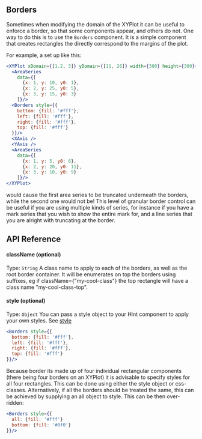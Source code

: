 ## Borders

Sometimes when modifying the domain of the XYPlot it can be useful to enforce a border, so that some components appear, and others do not. One way to do this is to use the `Borders` component. It is a simple component that creates rectangles the directly correspond to the margins of the plot.

<!-- INJECT:"GradientExampleWithLink" -->

For example, a set up like this:

```jsx
<XYPlot xDomain={[1.2, 3]} yDomain={[11, 26]} width={300} height={300}>
  <AreaSeries
    data={[
      {x: 1, y: 10, y0: 1},
      {x: 2, y: 25, y0: 5},
      {x: 3, y: 15, y0: 3}
    ]}/>
  <Borders style={{
    bottom: {fill: '#fff'},
    left: {fill: '#fff'},
    right: {fill: '#fff'},
    top: {fill: '#fff'}
  }}/>
  <XAxis />
  <YAxis />
  <AreaSeries
    data={[
      {x: 1, y: 5, y0: 6},
      {x: 2, y: 20, y0: 11},
      {x: 3, y: 10, y0: 9}
    ]}/>
</XYPlot>
```

would cause the first area series to be truncated underneath the borders, while the second one would not be! This level of granular border control can be useful if you are using multiple kinds of series, for instance if you have a mark series that you wish to show the entire mark for, and a line series that you are alright with truncating at the border.

## API Reference

#### className (optional)
Type: `String`
A class name to apply to each of the borders, as well as the root border container. It will be enumerates on top the borders using suffixes, eg if className={"my-cool-class"} the top rectangle will have a class name "my-cool-class-top".

#### style (optional)
Type: `Object`
You can pass a style object to your Hint component to apply your own styles. See [style](style.md)
```jsx
<Borders style={{
  bottom: {fill: '#fff'},
  left: {fill: '#fff'},
  right: {fill: '#fff'},
  top: {fill: '#fff'}
}}/>
```

Because border its made up of four individual rectangular components (there being four borders on an XYPlot) it is advisable to specify styles for all four rectangles. This can be done using either the style object or css-classes. Alternatively, if all the borders should be treated the same, this can be achieved by supplying an all object to style. This can be then over-ridden:

```jsx
<Borders style={{
  all: {fill: '#fff'}
  bottom: {fill: '#0f0'}
}}/>
```
